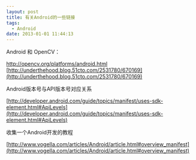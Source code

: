```yaml
---
layout: post
title: 有关Android的一些链接
tags:
  - Android
date: 2013-01-01 11:44:13
---
```


Android 和 OpenCV： 

http://opencv.org/platforms/android.html [http://underthehood.blog.51cto.com/2531780/670169](http://underthehood.blog.51cto.com/2531780/670169)

Android版本号与API版本号对应关系 

[http://developer.android.com/guide/topics/manifest/uses-sdk-element.html#ApiLevels](http://developer.android.com/guide/topics/manifest/uses-sdk-element.html#ApiLevels)

收集一个Android开发的教程

[http://www.vogella.com/articles/Android/article.html#overview_manifest](http://www.vogella.com/articles/Android/article.html#overview_manifest)